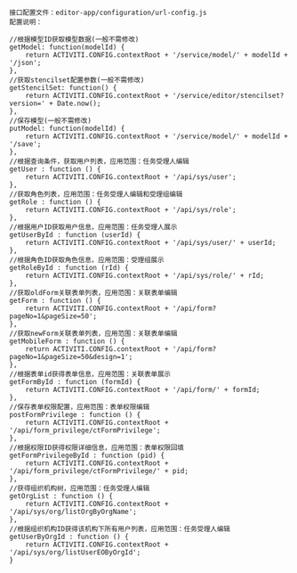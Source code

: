     接口配置文件：editor-app/configuration/url-config.js
    配置说明：
    
    //根据模型ID获取模型数据(一般不需修改)
    getModel: function(modelId) {
        return ACTIVITI.CONFIG.contextRoot + '/service/model/' + modelId + '/json';
    },
    //获取stencilset配置参数(一般不需修改)
    getStencilSet: function() {
        return ACTIVITI.CONFIG.contextRoot + '/service/editor/stencilset?version=' + Date.now();
    },
    //保存模型(一般不需修改)
    putModel: function(modelId) {
        return ACTIVITI.CONFIG.contextRoot + '/service/model/' + modelId + '/save';
    },
    //根据查询条件，获取用户列表，应用范围：任务受理人编辑
    getUser : function () {
        return ACTIVITI.CONFIG.contextRoot + '/api/sys/user';
    },
    //获取角色列表，应用范围：任务受理人编辑和受理组编辑
    getRole : function () {
        return ACTIVITI.CONFIG.contextRoot + '/api/sys/role';
    },
    //根据用户ID获取用户信息，应用范围：任务受理人展示
    getUserById : function (userId) {
        return ACTIVITI.CONFIG.contextRoot + '/api/sys/user/' + userId;
    },
    //根据角色ID获取角色信息，应用范围：受理组展示
    getRoleById : function (rId) {
        return ACTIVITI.CONFIG.contextRoot + '/api/sys/role/' + rId;
    },
    //获取oldForm关联表单列表，应用范围：关联表单编辑
    getForm : function () {
        return ACTIVITI.CONFIG.contextRoot + '/api/form?pageNo=1&pageSize=50';
    },
    //获取newForm关联表单列表，应用范围：关联表单编辑
    getMobileForm : function () {
        return ACTIVITI.CONFIG.contextRoot + '/api/form?pageNo=1&pageSize=50&design=1';
    },
    //根据表单id获得表单信息，应用范围：关联表单展示
    getFormById : function (formId) {
        return ACTIVITI.CONFIG.contextRoot + '/api/form/' + formId;
    },
    //保存表单权限配置，应用范围：表单权限编辑
    postFormPrivilege : function () {
        return ACTIVITI.CONFIG.contextRoot + '/api/form_privilege/ctFormPrivilege';
    },
    //根据权限ID获得权限详细信息，应用范围：表单权限回填
    getFormPrivilegeById : function (pid) {
        return ACTIVITI.CONFIG.contextRoot + '/api/form_privilege/ctFormPrivilege/' + pid;
    },
    //获得组织机构树，应用范围：任务受理人编辑
    getOrgList : function () {
        return ACTIVITI.CONFIG.contextRoot + '/api/sys/org/listOrgByOrgName';
    },
    //根据组织机构ID获得该机构下所有用户列表，应用范围：任务受理人编辑
    getUserByOrgId : function () {
        return ACTIVITI.CONFIG.contextRoot + '/api/sys/org/listUserEOByOrgId';
    }